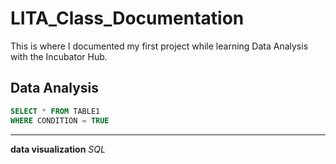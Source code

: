 # LITA_Class_Documentation
This is where I documented my first project while learning Data Analysis with the Incubator Hub.

## Data Analysis
```SQL
SELECT * FROM TABLE1
WHERE CONDITION = TRUE
```
---
**data visualization**
*SQL*

